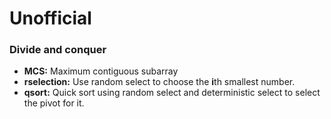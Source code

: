 # Unofficial

### Divide and conquer
- **MCS:** Maximum contiguous subarray
- **rselection:** Use random select to choose the **i**th smallest number.
- **qsort:** Quick sort using random select and deterministic select to select the pivot for it.
